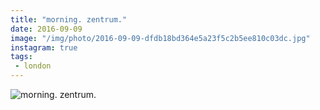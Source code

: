 ```yaml
---
title: "morning. zentrum."
date: 2016-09-09
image: "/img/photo/2016-09-09-dfdb18bd364e5a23f5c2b5ee810c03dc.jpg"
instagram: true
tags:
 - london
---
```


![morning. zentrum.](/img/photo/2016-09-09-dfdb18bd364e5a23f5c2b5ee810c03dc.jpg)
